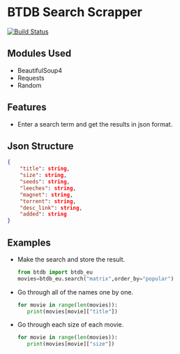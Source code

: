 # BTDB Search Scrapper
[![Build Status](https://travis-ci.org/joemccann/dillinger.svg?branch=master)](https://travis-ci.org/joemccann/dillinger)

## Modules Used
  - BeautifulSoup4
  - Requests
  - Random

## Features
- Enter a search term and get the results in json format.
## Json Structure
   ```json
{
       "title": string,
       "size": string,
       "seeds": string,
       "leeches": string,
       "magnet": string,
       "torrent": string,
       "desc_link": string,
       "added": string
}
   ```
## Examples
- Make the search and store the result.
   ```python
   from btdb import btdb_eu
   movies=btdb_eu.search("matrix",order_by="popular")
   ```
- Go through all of the names one by one.
   ```python
   for movie in range(len(movies)):
      print(movies[movie]["title"])
   ```
- Go through each size of each movie.
   ```python
   for movie in range(len(movies)):
      print(movies[movie]["size"])
   ```
